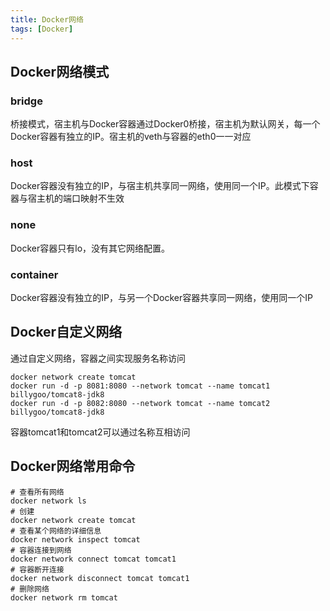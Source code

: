 ```yaml
---
title: Docker网络
tags: [Docker]
---
```


## Docker网络模式

### bridge

桥接模式，宿主机与Docker容器通过Docker0桥接，宿主机为默认网关，每一个Docker容器有独立的IP。宿主机的veth与容器的eth0一一对应

### host

Docker容器没有独立的IP，与宿主机共享同一网络，使用同一个IP。此模式下容器与宿主机的端口映射不生效

### none

Docker容器只有lo，没有其它网络配置。

### container

Docker容器没有独立的IP，与另一个Docker容器共享同一网络，使用同一个IP

## Docker自定义网络

通过自定义网络，容器之间实现服务名称访问

```
docker network create tomcat
docker run -d -p 8081:8080 --network tomcat --name tomcat1 billygoo/tomcat8-jdk8
docker run -d -p 8082:8080 --network tomcat --name tomcat2 billygoo/tomcat8-jdk8
```

容器tomcat1和tomcat2可以通过名称互相访问

## Docker网络常用命令

```shell
# 查看所有网络
docker network ls
# 创建
docker network create tomcat
# 查看某个网络的详细信息
docker network inspect tomcat
# 容器连接到网络
docker network connect tomcat tomcat1
# 容器断开连接
docker network disconnect tomcat tomcat1
# 删除网络
docker network rm tomcat
```